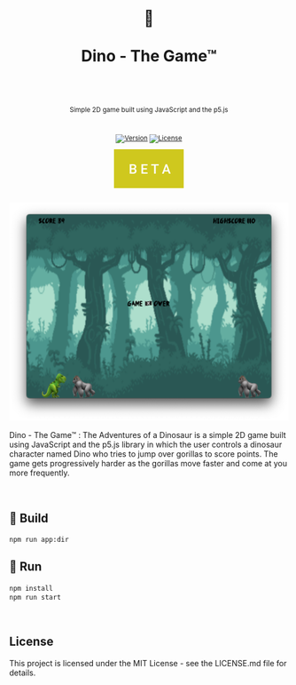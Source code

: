 <div align="center">
  <h1>
    <br/>
    🦖
    <br />
    <br />
    Dino - The Game™ 
    <br />
    <br />
  </h1>
  <sup>
    <br />
   Simple 2D game built using JavaScript and the p5.js</em>
    <br />
    <br />

[![Version](https://img.shields.io/github/v/tag/morellexf26/dino-the-game?label=%20&style=for-the-badge)](https://github.com/morellexf26/dino-the-game/releases)
[![License](https://img.shields.io/badge/-MIT-f56565.svg?longCache=true&style=for-the-badge)](https://github.com/morellexf26/dino-the-game/blob/main/LICENSE)

<img src=".github/images/beta.svg">
 </sup>

<br>
<br>

<img alt='Gameplay' src="./assets/screenshots/gameplay.png" />
</div>

Dino - The Game™ : The Adventures of a Dinosaur is a simple 2D game built using JavaScript and the p5.js library in which the user controls a dinosaur character named Dino who tries to jump over gorillas to score points. The game gets progressively harder as the gorillas move faster and come at you more frequently.

<br/>

## 🦧 Build

```
npm run app:dir
```

## 🦘 Run

```
npm install
npm run start
```

<br/>

## License

This project is licensed under the MIT License - see the LICENSE.md file for details.
